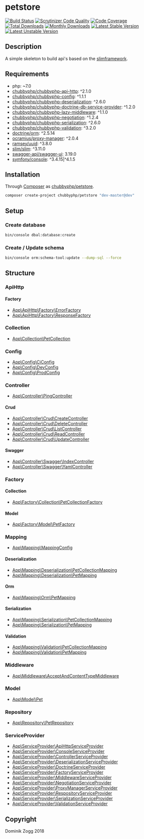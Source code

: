 # petstore

[![Build Status](https://api.travis-ci.org/chubbyphp/petstore.png?branch=master)](https://travis-ci.org/chubbyphp/petstore)
[![Scrutinizer Code Quality](https://scrutinizer-ci.com/g/chubbyphp/petstore/badges/quality-score.png?b=master)](https://scrutinizer-ci.com/g/chubbyphp/petstore/?branch=master)
[![Code Coverage](https://scrutinizer-ci.com/g/chubbyphp/petstore/badges/coverage.png?b=master)](https://scrutinizer-ci.com/g/chubbyphp/petstore/?branch=master)
[![Total Downloads](https://poser.pugx.org/chubbyphp/petstore/downloads.png)](https://packagist.org/packages/chubbyphp/petstore)
[![Monthly Downloads](https://poser.pugx.org/chubbyphp/petstore/d/monthly)](https://packagist.org/packages/chubbyphp/petstore)
[![Latest Stable Version](https://poser.pugx.org/chubbyphp/petstore/v/stable.png)](https://packagist.org/packages/chubbyphp/petstore)
[![Latest Unstable Version](https://poser.pugx.org/chubbyphp/petstore/v/unstable)](https://packagist.org/packages/chubbyphp/petstore)

## Description

A simple skeleton to build api's based on the [slimframework][1].

## Requirements

 * php: ~7.0
 * [chubbyphp/chubbyphp-api-http][3]: ^2.1.0
 * [chubbyphp/chubbyphp-config][4]: ^1.1.1
 * [chubbyphp/chubbyphp-deserialization][5]: ^2.6.0
 * [chubbyphp/chubbyphp-doctrine-db-service-provider][6]: ^1.2.0
 * [chubbyphp/chubbyphp-lazy-middleware][7]: ^1.1.0
 * [chubbyphp/chubbyphp-negotiation][8]: ^1.2.4
 * [chubbyphp/chubbyphp-serialization][9]: ^2.6.0
 * [chubbyphp/chubbyphp-validation][10]: ^3.2.0
 * [doctrine/orm][11]: ^2.5.14
 * [ocramius/proxy-manager][12]: ^2.0.4
 * [ramsey/uuid][13]: ^3.8.0
 * [slim/slim][14]: ^3.11.0
 * [swagger-api/swagger-ui][15]: 3.19.0
 * [symfony/console][16]: ^3.4.15|^4.1.5

## Installation

Through [Composer](http://getcomposer.org) as [chubbyphp/petstore][40].

```bash
composer create-project chubbyphp/petstore "dev-master@dev"
```

## Setup

### Create database

```sh
bin/console dbal:database:create
```

### Create / Update schema

```sh
bin/console orm:schema-tool:update --dump-sql --force
```

## Structure

### ApiHttp

#### Factory

 * [App\ApiHttp\Factory\ErrorFactory][50]
 * [App\ApiHttp\Factory\ResponseFactory][51]

### Collection

 * [App\Collection\PetCollection][60]

### Config

 * [App\Config\CiConfig][70]
 * [App\Config\DevConfig][71]
 * [App\Config\ProdConfig][72]

### Controller

 * [App\Controller\PingController][80]

#### Crud

 * [App\Controller\Crud\CreateController][81]
 * [App\Controller\Crud\DeleteController][82]
 * [App\Controller\Crud\ListController][83]
 * [App\Controller\Crud\ReadController][84]
 * [App\Controller\Crud\UpdateController][85]

#### Swagger

 * [App\Controller\Swagger\IndexController][86]
 * [App\Controller\Swagger\YamlController][87]

### Factory

#### Collection

 * [App\Factory\Collection\PetCollectionFactory][100]

#### Model

 * [App\Factory\Model\PetFactory][101]

### Mapping

 * [App\Mapping\MappingConfig][110]

#### Deserialization

 * [App\Mapping\Deserialization\PetCollectionMapping][111]
 * [App\Mapping\Deserialization\PetMapping][112]

#### Orm

 * [App\Mapping\Orm\PetMapping][113]

#### Serialization

 * [App\Mapping\Serialization\PetCollectionMapping][114]
 * [App\Mapping\Serialization\PetMapping][115]

#### Validation

 * [App\Mapping\Validation\PetCollectionMapping][116]
 * [App\Mapping\Validation\PetMapping][117]

### Middleware

 * [App\Middleware\AcceptAndContentTypeMiddleware][130]

### Model

 * [App\Model\Pet][140]

### Repository

 * [App\Repository\PetRepository][150]

### ServiceProvider

 * [App\ServiceProvider\ApiHttpServiceProvider][160]
 * [App\ServiceProvider\ConsoleServiceProvider][161]
 * [App\ServiceProvider\ControllerServiceProvider][162]
 * [App\ServiceProvider\DeserializationServiceProvider][163]
 * [App\ServiceProvider\DoctrineServiceProvider][164]
 * [App\ServiceProvider\FactoryServiceProvider][165]
 * [App\ServiceProvider\MiddlewareServiceProvider][166]
 * [App\ServiceProvider\NegotiationServiceProvider][167]
 * [App\ServiceProvider\ProxyManagerServiceProvider][168]
 * [App\ServiceProvider\RespositoryServiceProvider][169]
 * [App\ServiceProvider\SerializationServiceProvider][170]
 * [App\ServiceProvider\ValidationServiceProvider][171]

## Copyright

Dominik Zogg 2018

[1]: https://www.slimframework.com

[3]: https://packagist.org/packages/chubbyphp/chubbyphp-api-http
[4]: https://packagist.org/packages/chubbyphp/chubbyphp-config
[5]: https://packagist.org/packages/chubbyphp/chubbyphp-deserialization
[6]: https://packagist.org/packages/chubbyphp/chubbyphp-doctrine-db-service-provider
[7]: https://packagist.org/packages/chubbyphp/chubbyphp-lazy-middleware
[8]: https://packagist.org/packages/chubbyphp/chubbyphp-negotiation
[9]: https://packagist.org/packages/chubbyphp/chubbyphp-serialization
[10]: https://packagist.org/packages/chubbyphp/chubbyphp-validation
[11]: https://packagist.org/packages/doctrine/orm
[12]: https://packagist.org/packages/ocramius/proxy-manager
[13]: https://packagist.org/packages/ramsey/uuid
[14]: https://packagist.org/packages/slim/slim
[15]: https://packagist.org/packages/swagger-api/swagger-ui
[16]: https://packagist.org/packages/symfony/console

[40]: https://packagist.org/packages/chubbyphp/petstore

[50]: app/ApiHttp/Factory/ErrorFactory.php
[51]: app/ApiHttp/Factory/ResponseFactory.php

[60]: app/Collection/PetCollection.php

[70]: app/Config/CiConfig.php
[71]: app/Config/DevConfig.php
[72]: app/Config/ProdConfig.php

[80]: app/Controller/PingController.php
[81]: app/Controller/Crud/CreateController.php
[82]: app/Controller/Crud/DeleteController.php
[83]: app/Controller/Crud/ListController.php
[84]: app/Controller/Crud/ReadController.php
[85]: app/Controller/Crud/UpdateController.php
[86]: app/Controller/Swagger/IndexController.php
[87]: app/Controller/Swagger/YamlController.php

[100]: app/Factory/Collection/PetCollectionFactory.php
[101]: app/Factory/Model/PetFactory.php

[110]: app/Mapping/MappingConfig.php
[111]: app/Mapping/Deserialization/PetCollectionMapping.php
[112]: app/Mapping/Deserialization/PetMapping.php
[113]: app/Mapping/Orm/PetMapping.php
[114]: app/Mapping/Serialization/PetCollectionMapping.php
[115]: app/Mapping/Serialization/PetMapping.php
[116]: app/Mapping/Validation/PetCollectionMapping.php
[117]: app/Mapping/Validation/PetMapping.php

[130]: app/Middleware/AcceptAndContentTypeMiddleware.php

[140]: app/Model/Pet.php

[150]: app/Repository/PetRepository.php

[160]: app/ServiceProvider/ApiHttpServiceProvider.php
[161]: app/ServiceProvider/ConsoleServiceProvider.php
[162]: app/ServiceProvider/ControllerServiceProvider.php
[163]: app/ServiceProvider/DeserializationServiceProvider.php
[164]: app/ServiceProvider/DoctrineServiceProvider.php
[165]: app/ServiceProvider/FactoryServiceProvider.php
[166]: app/ServiceProvider/MiddlewareServiceProvider.php
[167]: app/ServiceProvider/NegotiationServiceProvider.php
[168]: app/ServiceProvider/ProxyManagerServiceProvider.php
[169]: app/ServiceProvider/RespositoryServiceProvider.php
[170]: app/ServiceProvider/SerializationServiceProvider.php
[171]: app/ServiceProvider/ValidationServiceProvider.php
